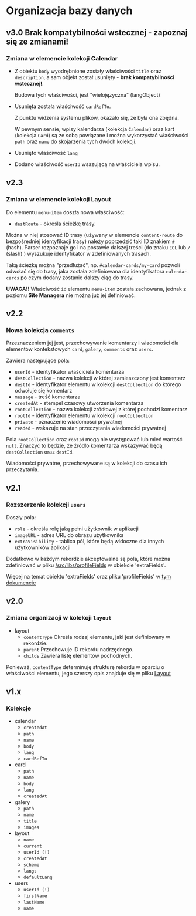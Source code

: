 # Organizacja bazy danych

## v3.0 Brak kompatybilności wstecznej - zapoznaj się ze zmianami!

### Zmiana w elemencie kolekcji Calendar

- Z obiektu `body` wyodrębnione zostały właściwości `title` oraz `description`, a sam objekt został usunięty - **brak kompatybilności wstecznej!**.

  Budowa tych właściwości, jest "wielojęzyczna" (langObject)

- Usunięta została właściwość `cardRefTo`.

  Z punktu widzenia systemu plików, okazało się, że była ona zbędna.

  W pewnym sensie, wpisy kalendarza (kolekcja `Calendar`) oraz kart (kolekcja `Card`) są ze sobą powiązane i można wykorzystać właściwości `path` oraz `name` do skojarzenia tych dwóch kolekcji.

- Usunięto właściwość `lang`
- Dodano właściwość `userId` wsazującą na właściciela wpisu.

## v2.3

### Zmiana w elemencie kolekcji Layout

Do elementu `menu-item` doszła nowa właściwość:

- `destRoute` - określa ścieżkę trasy.

Można w niej stosować ID trasy (używany w elemencie `content-route` do bezpośredniej identyfikacji trasy) należy poprzedzić taki ID znakiem `#` (hash).
Parser rozpoznaje go i na postawie dalszej treści (do znaku `EOL` lub `/` (slash) ) wyszukuje identyfikator w zdefiniowanych trasach.

Taką ścieżkę można "przedłużać", np. `#calendar-cards/my-card` pozwoli odwołać się do trasy, jaka została zdefiniowana dla identyfikatora `calendar-cards` po czym dodany zostanie dalszy ciąg do trasy.

**UWAGA!!** Właściwość `id` elementu `menu-item` została zachowana, jednak z poziomu **Site Managera** nie można już jej definiować.

## v2.2

### Nowa kolekcja `comments`

Przeznaczeniem jej jest, przechowywanie komentarzy i wiadomości dla elementów kontekstowych `card`, `galery`, `comments` oraz `users`.

Zawiera następujące pola:

- `userId` - identyfikator właściciela komentarza
- `destCollection` - nazwa kolekcji w której zamieszczony jest komentarz
- `destId` - identyfikator elementu w kolekcji `destCollection` do którego odwołuje się komentarz
- `message` - treść komentarza
- `createdAt` - stempel czasowy utworzenia komentarza
- `rootCollection` - nazwa kolekcji źródłowej z której pochodzi komentarz
- `rootId` - identyfikator elementu w kolekcji `rootCollection`
- `private` - oznaczenie wiadomości prywatnej
- `readed` - wskazuje na stan przeczytania wiadomości prywatnej

Pola `rootCollection` oraz `rootId` mogą nie występować lub mieć wartość `null`. Znaczyć to będzie, że źródło komentarza wskazywać będą `destCollection` oraz `destId`.

Wiadomości prywatne, przechowywane są w kolekcji do czasu ich przeczytania.

## v2.1

### Rozszerzenie kolekcji `users`

Doszły pola:

- `role` - określa rolę jaką pełni użytkownik w aplikacji
- `imageURL` - adres URL do obrazu użytkownika
- `extraVisibility` - tablica pól, które będą widoczne dla innych użytkowników aplikacji

Dodatkowo w każdym rekordzie akceptowalne są pola, które można zdefiniować w pliku [/src/libs/profileFields](profileFields.js) w obiekcie 'extraFields'.

Więcej na temat obiektu 'extraFields' oraz pliku 'profileFields' w [tym dokumencie](profileFields.md)

## v2.0

### Zmiana organizacji w kolekcji `layout`

- layout
  - `contentType`
    Określa rodzaj elementu, jaki jest definiowany w rekordzie.
  - `parent`
    Przechowuje ID rekordu nadrzędnego.
  - `childs`
    Zawiera listę elementów pochodnych.

Ponieważ, `contentType` determinuję strukturę rekordu w oparciu o właściwości elementu, jego szerszy opis znajduje się w pliku [Layout](elements.md)

## v1.x

### Kolekcje

- calendar
  - `createdAt`
  - `path`
  - `name`
  - `body`
  - `lang`
  - `cardRefTo`
- card
  - `path`
  - `name`
  - `body`
  - `lang`
  - `createdAt`
- galery
  - `path`
  - `name`
  - `title`
  - `images`
- layout
  - `name`
  - `current`
  - `userId (!)`
  - `createdAt`
  - `scheme`
  - `langs`
  - `defaultLang`
- users
  - `userId (!)`
  - `firstName`
  - `lastName`
  - `name`
